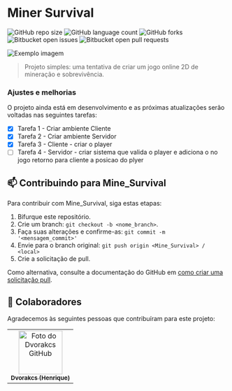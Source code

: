 # Miner Survival

![GitHub repo size](https://img.shields.io/github/repo-size/Dvorakcs/MinerSurvival?style=for-the-badge)
![GitHub language count](https://img.shields.io/github/languages/count/Dvorakcs/MinerSurvival?style=for-the-badge)
![GitHub forks](https://img.shields.io/github/forks/Dvorakcs/MinerSurvival?style=for-the-badge)
![Bitbucket open issues](https://img.shields.io/bitbucket/issues/Dvorakcs/MinerSurvival?style=for-the-badge)
![Bitbucket open pull requests](https://img.shields.io/bitbucket/pr-raw/Dvorakcs/MinerSurvival?style=for-the-badge)

<img src="imagem.png" alt="Exemplo imagem">

> Projeto simples: uma tentativa de criar um jogo online 2D de mineração e sobrevivência.

### Ajustes e melhorias

O projeto ainda está em desenvolvimento e as próximas atualizações serão voltadas nas seguintes tarefas:

- [x] Tarefa 1 - Criar ambiente Cliente
- [x] Tarefa 2 - Criar ambiente Servidor
- [x] Tarefa 3 - Cliente - criar o player
- [ ] Tarefa 4 - Servidor - criar sistema que valida o player e adiciona o no jogo retorno para cliente a posicao do plyer

## 📫 Contribuindo para Mine_Survival

Para contribuir com Mine_Survival, siga estas etapas:

1. Bifurque este repositório.
2. Crie um branch: `git checkout -b <nome_branch>`.
3. Faça suas alterações e confirme-as: `git commit -m '<mensagem_commit>'`
4. Envie para o branch original: `git push origin <Mine_Survival> / <local>`
5. Crie a solicitação de pull.

Como alternativa, consulte a documentação do GitHub em [como criar uma solicitação pull](https://help.github.com/en/github/collaborating-with-issues-and-pull-requests/creating-a-pull-request).

## 🤝 Colaboradores

Agradecemos às seguintes pessoas que contribuíram para este projeto:

<table>
  <tr>
    <td align="center">
      <a href="#">
        <img src="https://avatars.githubusercontent.com/u/80294621?v=4" width="100px;" alt="Foto do Dvorakcs GitHub"/><br>
        <sub>
          <b>Dvorakcs (Henrique)</b>
        </sub>
      </a>
    </td>
  </tr>
</table>
